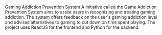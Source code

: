 Gaming Addiction Prevention System
A initiative called the Game Addiction Prevention System aims to assist users in recognizing and treating gaming addiction. The system offers feedback on the user's gaming addiction level and advises alternatives to gaming to cut down on time spent playing. The project uses ReactJS for the frontend and Python for the backend.
